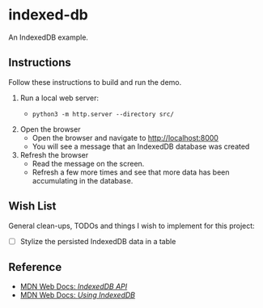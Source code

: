 # indexed-db

An IndexedDB example.


## Instructions

Follow these instructions to build and run the demo.

1. Run a local web server:
    * ```shell
      python3 -m http.server --directory src/
      ```
2. Open the browser
    * Open the browser and navigate to <http://localhost:8000>
    * You will see a message that an IndexedDB database was created
3. Refresh the browser
    * Read the message on the screen.
    * Refresh a few more times and see that more data has been accumulating in the database.


## Wish List

General clean-ups, TODOs and things I wish to implement for this project:

* [ ] Stylize the persisted IndexedDB data in a table


## Reference

* [MDN Web Docs: *IndexedDB API*](https://developer.mozilla.org/en-US/docs/Web/API/IndexedDB_API)
* [MDN Web Docs: *Using IndexedDB*](https://developer.mozilla.org/en-US/docs/Web/API/IndexedDB_API/Using_IndexedDB)
